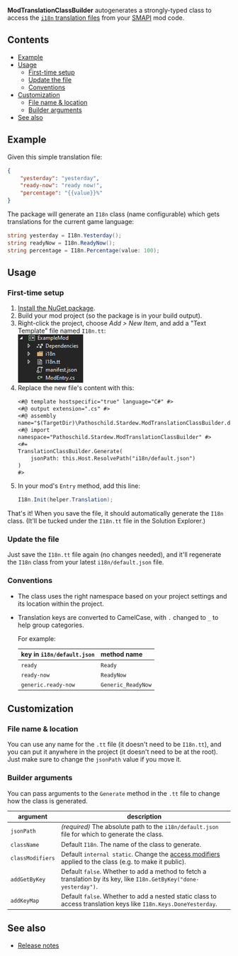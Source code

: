 **ModTranslationClassBuilder** autogenerates a strongly-typed class to access the [`i18n`
translation files](https://stardewvalleywiki.com/Modding:Modder_Guide/APIs/Translation)
from your [SMAPI](https://smapi.io/) mod code.

## Contents
* [Example](#example)
* [Usage](#usage)
  * [First-time setup](#first-time-setup)
  * [Update the file](#update-the-file)
  * [Conventions](#conventions)
* [Customization](#customization)
  * [File name & location](#file-name--location)
  * [Builder arguments](#builder-arguments)
* [See also](#see-also)

## Example
Given this simple translation file:
```json
{
    "yesterday": "yesterday",
    "ready-now": "ready now!",
    "percentage": "{{value}}%"
}
```

The package will generate an `I18n` class (name configurable) which gets translations for the
current game language:

```cs
string yesterday = I18n.Yesterday();
string readyNow = I18n.ReadyNow();
string percentage = I18n.Percentage(value: 100);
```

## Usage
### First-time setup
1. [Install the NuGet package](https://www.nuget.org/packages/Pathoschild.Stardew.ModTranslationClassBuilder).
2. Build your mod project (so the package is in your build output).
3. Right-click the project, choose _Add > New Item_, and add a "Text Template" file named `I18n.tt`:  
   ![](docs/project-structure.png)
4. Replace the new file's content with this:
   ```
   <#@ template hostspecific="true" language="C#" #>
   <#@ output extension=".cs" #>
   <#@ assembly name="$(TargetDir)\Pathoschild.Stardew.ModTranslationClassBuilder.dll"#>
   <#@ import namespace="Pathoschild.Stardew.ModTranslationClassBuilder" #>
   <#=
   TranslationClassBuilder.Generate(
       jsonPath: this.Host.ResolvePath("i18n/default.json")
   )
   #>
   ```
5. In your mod's `Entry` method, add this line:
   ```c#
   I18n.Init(helper.Translation);
   ```

That's it! When you save the file, it should automatically generate the `I18n` class. (It'll be
tucked under the `I18n.tt` file in the Solution Explorer.)

### Update the file
Just save the `I18n.tt` file again (no changes needed), and it'll regenerate the `I18n` class from
your latest `i18n/default.json` file.

### Conventions
* The class uses the right namespace based on your project settings and its location within the
  project.

* Translation keys are converted to CamelCase, with `.` changed to `_` to help group categories.

  For example:

  key in `i18n/default.json` | method name
  -------------------------- | -----------
  `ready`                    | `Ready`
  `ready-now`                | `ReadyNow`
  `generic.ready-now`        | `Generic_ReadyNow`

## Customization
### File name & location
You can use any name for the `.tt` file (it doesn't need to be `I18n.tt`), and you can put it
anywhere in the project (it doesn't need to be at the root). Just make sure to change the `jsonPath`
value if you move it.

### Builder arguments
You can pass arguments to the `Generate` method in the `.tt` file to change how the class is
generated.

argument      | description
------------- | -----------
`jsonPath`    | _(required)_ The absolute path to the `i18n/default.json` file for which to generate the class.
`className`   | Default `I18n`. The name of the class to generate.
`classModifiers` | Default `internal static`. Change the [access modifiers](https://docs.microsoft.com/en-us/dotnet/csharp/programming-guide/classes-and-structs/access-modifiers) applied to the class (e.g. to make it public).
`addGetByKey` | Default `false`. Whether to add a method to fetch a translation by its key, like `I18n.GetByKey("done-yesterday")`.
`addKeyMap`   | Default `false`. Whether to add a nested static class to access translation keys like `I18n.Keys.DoneYesterday`.

## See also
* [Release notes](release-notes.md)
